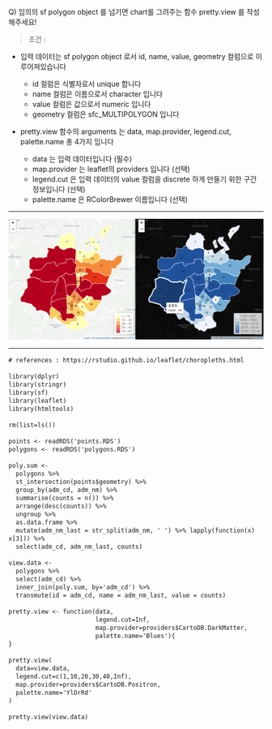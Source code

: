 Q) 임의의 sf polygon object 를 넘기면 chart를 그려주는 함수 pretty.view 를 작성해주세요!
  
> 조건 :
  
- 입력 데이터는 sf polygon object 로서 id, name, value, geometry 컬럼으로 이루어져있습니다
  - id 컬럼은 식별자로서 unique 합니다
  - name 컬럼은 이름으로서 character 입니다
  - value 컬럼은 값으로서 numeric 입니다
  - geometry 컬럼은 sfc_MULTIPOLYGON 입니다

- pretty.view 함수의 arguments 는 data, map.provider, legend.cut, palette.name 총 4가지 입니다
  - data 는 입력 데이터입니다 (필수)
  - map.provider 는 leaflet의 providers 입니다 (선택)
  - legend.cut 은 입력 데이터의 value 컬럼을 discrete 하게 만들기 위한 구간 정보입니다 (선택)
  - palette.name 은 RColorBrewer 이름입니다 (선택)

---
  
![result!](leaflet_etude_result.PNG) 

---
  
```{r}
# references : https://rstudio.github.io/leaflet/choropleths.html

library(dplyr)
library(stringr)
library(sf)
library(leaflet)
library(htmltools)

rm(list=ls())

points <- readRDS('points.RDS')
polygons <- readRDS('polygons.RDS')

poly.sum <-
  polygons %>%
  st_intersection(points$geometry) %>% 
  group_by(adm_cd, adm_nm) %>%
  summarise(counts = n()) %>%
  arrange(desc(counts)) %>%
  ungroup %>%
  as.data.frame %>%
  mutate(adm_nm_last = str_split(adm_nm, ' ') %>% lapply(function(x) x[3])) %>%
  select(adm_cd, adm_nm_last, counts)

view.data <-
  polygons %>%
  select(adm_cd) %>%
  inner_join(poly.sum, by='adm_cd') %>%
  transmute(id = adm_cd, name = adm_nm_last, value = counts)

pretty.view <- function(data, 
                        legend.cut=Inf, 
                        map.provider=providers$CartoDB.DarkMatter, 
                        palette.name='Blues'){
}

pretty.view(
  data=view.data, 
  legend.cut=c(1,10,20,30,40,Inf), 
  map.provider=providers$CartoDB.Positron,
  palette.name='YlOrRd'
)

pretty.view(view.data)
```
